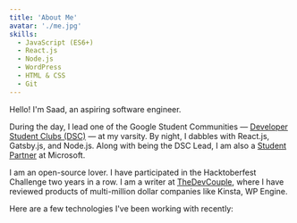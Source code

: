 ```yaml
---
title: 'About Me'
avatar: './me.jpg'
skills:
  - JavaScript (ES6+)
  - React.js
  - Node.js
  - WordPress
  - HTML & CSS
  - Git
---
```


Hello! I'm Saad, an aspiring software engineer.

During the day, I lead one of the Google Student Communities — [Developer Student Clubs (DSC)](https://developers.google.com/community/dsc) — at my varsity. By night, I dabbles with React.js, Gatsby.js, and Node.js. Along with being the DSC Lead, I am also a [Student Partner](https://studentpartners.microsoft.com/en-us/Account/DisplayMSPCertificate?url=338ed5062c5449b2bf23bc2edfae5e35) at Microsoft.

I am an open-source lover. I have participated in the Hacktoberfest Challenge two years in a row. I am a writer at [TheDevCouple](TheDevCouple), where I have reviewed products of multi-million dollar companies like Kinsta, WP Engine.

Here are a few technologies I've been working with recently:
